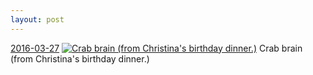```yaml
---
layout: post
---
```


<p>
  <time><a href="/482">2016-03-27</a></time>
  <a href="/482"><img src="{{ site.assets_url }}/482-640.jpg" srcset="{{ site.assets_url }}/482-1280.jpg 1280w, {{ site.assets_url }}/482-960.jpg 960w, {{ site.assets_url }}/482-640.jpg 640w, {{ site.assets_url }}/482-320.jpg 320w" sizes="(min-width: 700px) 50vw, calc(100vw - 2rem)" alt="Crab brain (from Christina&#x27;s birthday dinner.)" /></a>
  <span>Crab brain (from Christina&#x27;s birthday dinner.)</span>
</p>
